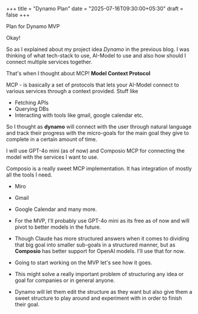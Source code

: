 
+++
title = "Dynamo Plan"
date = "2025-07-16T09:30:00+05:30"
draft = false
+++

Plan for Dynamo MVP

<!--more-->

Okay! 

So as I explained about my project idea *Dynamo* in the previous blog. I was thinking of what tech-stack to use, AI-Model to use and also how should I connect multiple services together.


That's when I thought about MCP! **Model Context Protocol**

MCP - is basically a set of protocols that lets your AI-Model connect to various services through a context provided. Stuff like 
- Fetching APIs
- Querying DBs
- Interacting with tools like gmail, google calendar etc. 

So I thought as **dynamo** will connect with the user through natural language and track their progress with the micro-goals for the main goal they give to complete in a certain amount of time.

I will use GPT-4o mini (as of now) and Composio MCP for connecting the model with the services I want to use.

Composio is a really sweet MCP implementation. It has integration of mostly all the tools I need.

- Miro
- Gmail
- Google Calendar and many more.

- For the MVP, I'll probably use GPT-4o mini as its free as of now and will pivot to better models in the future.

- Though Claude has more structured answers when it comes to dividing that big goal into smaller sub-goals in a structured manner, but as **Composio** has better support for OpenAI models. I'll use that for now.


- Going to start working on the MVP let's see how it goes.

- This might solve a really important problem of structuring any idea or goal for companies or in general anyone. 

- Dynamo will let them edit the structure as they want but also give them a sweet structure to play around and experiment with in order to finish their goal.


